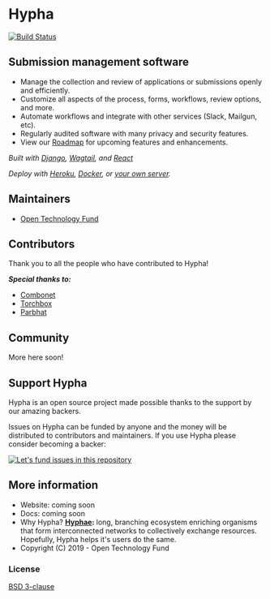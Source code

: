 # Hypha

<a href="https://travis-ci.org/opentechfund/opentech.fund">
 <img src="https://travis-ci.org/opentechfund/opentech.fund.svg?branch=master" alt="Build Status" />
</a>

## Submission management software

* Manage the collection and review of applications or submissions openly and efficiently.
* Customize all aspects of the process, forms, workflows, review options, and more.
* Automate workflows and integrate with other services (Slack, Mailgun, etc).
* Regularly audited software with many privacy and security features.
* View our [Roadmap](https://github.com/OpenTechFund/hypha/wiki/Roadmap) for upcoming features and enhancements.

*Built with [Django](https://www.djangoproject.com/), [Wagtail](https://wagtail.io/), and [React](https://reactjs.org/)*

*Deploy with [Heroku](https://github.com/OpenTechFund/hypha/wiki/Deployment:-Heroku), [Docker](https://github.com/OpenTechFund/hypha/wiki/Deployment:-Docker), or [your own server](https://github.com/OpenTechFund/hypha/wiki/Deployment:-Standalone-App).*

## Maintainers

- [Open Technology Fund](https://www.opentech.fund/)

## Contributors

Thank you to all the people who have contributed to Hypha!

***Special thanks to:***

- [Combonet](https://www.combonet.se/)
- [Torchbox](https://torchbox.com/digital-products/)
- [Parbhat](https://parbhatpuri.com/)

## Community

More here soon!

## Support Hypha

Hypha is an open source project made possible thanks to the support by our amazing backers.

Issues on Hypha can be funded by anyone and the money will be distributed to contributors and maintainers. If you use Hypha please consider becoming a backer:

[![Let's fund issues in this repository](https://issuehunt.io/static/embed/issuehunt-button-v1.svg)](https://issuehunt.io/r/OpenTechFund/opentech.fund)

## More information

* Website: coming soon
* Docs: coming soon
* Why Hypha? **[Hyphae](https://en.wikipedia.org/wiki/Mycorrhizal_network):** long, branching ecosystem enriching organisms that form interconnected networks to collectively exchange resources. Hopefully, Hypha helps it's users do the same.
* Copyright (C) 2019 - Open Technology Fund

### License

[BSD 3-clause](./LICENSE)
